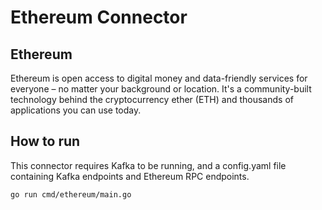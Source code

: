 # Ethereum Connector

## Ethereum
Ethereum is open access to digital money and data-friendly services for everyone – no matter your background or location. It's a community-built technology behind the cryptocurrency ether (ETH) and thousands of applications you can use today.

## How to run
This connector requires Kafka to be running, and a config.yaml file containing Kafka endpoints and Ethereum RPC endpoints.

    go run cmd/ethereum/main.go
